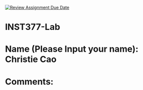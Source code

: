 [![Review Assignment Due Date](https://classroom.github.com/assets/deadline-readme-button-22041afd0340ce965d47ae6ef1cefeee28c7c493a6346c4f15d667ab976d596c.svg)](https://classroom.github.com/a/_zIxYTtp)

# INST377-Lab

# Name (Please Input your name): Christie Cao

# Comments:
